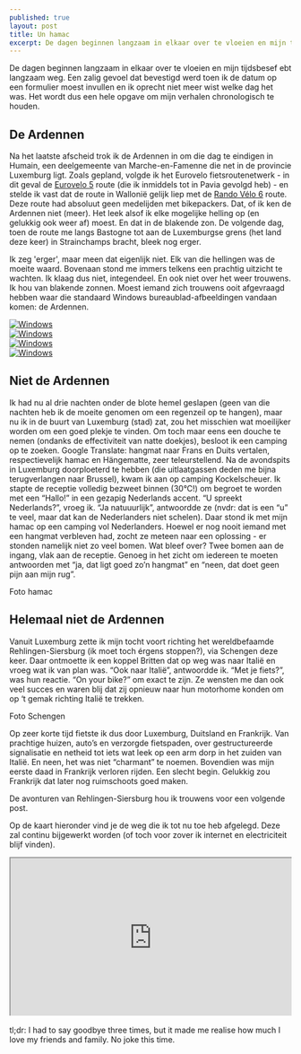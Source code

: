 ```yaml
---
published: true
layout: post
title: Un hamac
excerpt: De dagen beginnen langzaam in elkaar over te vloeien en mijn tijdsbesef ebt langzaam weg. Een zalig gevoel dat bevestigd werd toen ik de datum op een formulier moest invullen en ik oprecht niet meer wist welke dag het was. Het wordt dus een hele opgave om mijn verhalen chronologisch te houden.
---
```

De dagen beginnen langzaam in elkaar over te vloeien en mijn tijdsbesef ebt langzaam weg. Een zalig gevoel dat bevestigd werd toen ik de datum op een formulier moest invullen en ik oprecht niet meer wist welke dag het was. Het wordt dus een hele opgave om mijn verhalen chronologisch te houden.

## De Ardennen

Na het laatste afscheid trok ik de Ardennen in om die dag te eindigen in Humain, een deelgemeente van Marche-en-Famenne die net in de provincie Luxemburg ligt. Zoals gepland, volgde ik het Eurovelo fietsroutenetwerk - in dit geval de [Eurovelo 5](http://www.eurovelo.com/en/eurovelos/eurovelo-5) route (die ik inmiddels tot in Pavia gevolgd heb) - en stelde ik vast dat de route in Wallonië gelijk liep met de [Rando Vélo 6](http://www.groteroutepaden.be/nl/route/860/rando-velo-6-picardie-ardennes.html) route. Deze route had absoluut geen medelijden met bikepackers. Dat, of ik ken de Ardennen niet (meer). Het leek alsof ik elke mogelijke helling op (en gelukkig ook weer af) moest. En dat in de blakende zon. De volgende dag, toen de route me langs Bastogne tot aan de Luxemburgse grens (het land deze keer) in Strainchamps bracht, bleek nog erger.

Ik zeg 'erger', maar meen dat eigenlijk niet. Elk van die hellingen was de moeite waard. Bovenaan stond me immers telkens een prachtig uitzicht te wachten. Ik klaag dus niet, integendeel. En ook niet over het weer trouwens. Ik hou van blakende zonnen. Moest iemand zich trouwens ooit afgevraagd hebben waar die standaard Windows bureaublad-afbeeldingen vandaan komen: de Ardennen.

<div class="row">
<article class="6u 12u$(xsmall) work-item">
<a href="{{ site.github.url }}/images/posts/Windows1.jpg" class="image fit thumb"><img src="{{ site.github.url }}/images/posts/Windows1_Small.jpg" alt="Windows" /></a>
</article>
<article class="6u$ 12u$(xsmall) work-item">
<a href="{{ site.github.url }}/images/posts/Windows3.jpg" class="image fit thumb"><img src="{{ site.github.url }}/images/posts/Windows3_Small.jpg" alt="Windows" /></a>
</article>
<article class="6u 12u$(xsmall) work-item">
<a href="{{ site.github.url }}/images/posts/Windows4.jpg" class="image fit thumb"><img src="{{ site.github.url }}/images/posts/Windows4_Small.jpg" alt="Windows" /></a>
</article>
<article class="6u$ 12u$(xsmall) work-item">
<a href="{{ site.github.url }}/images/posts/Windows5.jpg" class="image fit thumb"><img src="{{ site.github.url }}/images/posts/Windows5_Small.jpg" alt="Windows" /></a>
</article>
</div>

## Niet de Ardennen

Ik had nu al drie nachten onder de blote hemel geslapen (geen van die nachten heb ik de moeite genomen om een regenzeil op te hangen), maar nu ik in de buurt van Luxemburg (stad) zat, zou het misschien wat moeilijker worden om een goed plekje te vinden. Om toch maar eens een douche te nemen (ondanks de effectiviteit van natte doekjes), besloot ik een camping op te zoeken. Google Translate: hangmat naar Frans en Duits vertalen, respectievelijk hamac en Hängematte, zeer teleurstellend. Na de avondspits in Luxemburg doorploeterd te hebben (die uitlaatgassen deden me bijna terugverlangen naar Brussel), kwam ik aan op camping Kockelscheuer. Ik stapte de receptie volledig bezweet binnen (30°C!) om begroet te worden met een “Hallo!” in een gezapig Nederlands accent. “U spreekt Nederlands?”, vroeg ik. “Ja natuuurlijk”, antwoordde ze (nvdr: dat is een “u” te veel, maar dat kan de Nederlanders niet schelen). Daar stond ik met mijn hamac op een camping vol Nederlanders. Hoewel er nog nooit iemand met een hangmat verbleven had, zocht ze meteen naar een oplossing - er stonden namelijk niet zo veel bomen. Wat bleef over? Twee bomen aan de ingang, vlak aan de receptie. Genoeg in het zicht om iedereen te moeten antwoorden met “ja, dat ligt goed zo’n hangmat” en “neen, dat doet geen pijn aan mijn rug”.

Foto hamac

## Helemaal niet de Ardennen

Vanuit Luxemburg zette ik mijn tocht voort richting het wereldbefaamde Rehlingen-Siersburg (ik moet toch érgens stoppen?), via Schengen deze keer. Daar ontmoette ik een koppel Britten dat op weg was naar Italië en vroeg wat ik van plan was. “Ook naar Italië”, antwoordde ik. “Met je fiets?”, was hun reactie. “On your bike?” om exact te zijn. Ze wensten me dan ook veel succes en waren blij dat zij opnieuw naar hun motorhome konden om op ‘t gemak richting Italië te trekken.

Foto Schengen

Op zeer korte tijd fietste ik dus door Luxemburg, Duitsland en Frankrijk. Van prachtige huizen, auto’s en verzorgde fietspaden, over gestructureerde signalisatie en netheid tot iets wat leek op een arm dorp in het zuiden van Italië. En neen, het was niet “charmant” te noemen. Bovendien was mijn eerste daad in Frankrijk verloren rijden. Een slecht begin. Gelukkig zou Frankrijk dat later nog ruimschoots goed maken.

De avonturen van Rehlingen-Siersburg hou ik trouwens voor een volgende post.

Op de kaart hieronder vind je de weg die ik tot nu toe heb afgelegd. Deze zal continu bijgewerkt worden (of toch voor zover ik internet en electriciteit blijf vinden).

<style>.embed-container { position: relative; padding-bottom: 56.25%; height: 0; overflow: hidden; max-width: 100%; } .embed-container iframe, .embed-container object, .embed-container embed { position: absolute; top: 0; left: 0; width: 100%; height: 100%; }</style><div class='embed-container'><iframe src='https://www.google.com/maps/d/embed?mid=11AqZciJIBKG_o8ryk4LLnR8Zh5Y' width='640' height='480'></iframe></div>
<br>
tl;dr: I had to say goodbye three times, but it made me realise how much I love my friends and family. No joke this time.
